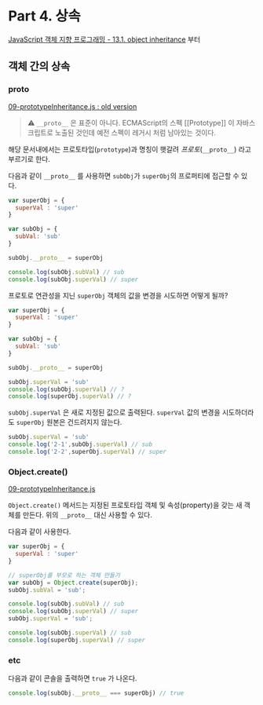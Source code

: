 # Part 4. 상속

[JavaScript 객체 지향 프로그래밍 - 13.1. object inheritance](https://www.youtube.com/watch?v=339RrPTZTEU&list=PLuHgQVnccGMAMctarDlPyv6upFUUnpSO3&index=19) 부터

## 객체 간의 상속

### __proto__

[09-prototypeInheritance.js : old version](https://github.com/kjkandrea/egoing-javascript-OOP/blob/b364f767956bafa1f2c6c4b7d7898d7977f5a728/09-prototypeInheritance.js)

> ⚠️ `__proto__` 은 표준이 아니다. ECMAScript의 스펙 [[Prototype]] 이 자바스크립트로 노출된 것인데 예전 스펙이 레거시 처럼 남아있는 것이다. 

해당 문서내에서는 프로토타입(`prototype`)과 명칭이 햇갈려 *프로토*(`__proto__`) 라고 부르기로 한다.

다음과 같이 `__proto__` 를 사용하면 `subObj`가 `superObj`의 프로퍼티에 접근할 수 있다. 

``` javascript
var superObj = {
  superVal : 'super'
}

var subObj = {
  subVal: 'sub'
}

subObj.__proto__ = superObj

console.log(subObj.subVal) // sub
console.log(subObj.superVal) // super
```

프로토로 연관성을 지닌 `superObj` 객체의 값을 변경을 시도하면 어떻게 될까?

``` javascript
var superObj = {
  superVal : 'super'
}

var subObj = {
  subVal: 'sub'
}

subObj.__proto__ = superObj

subObj.superVal = 'sub'
console.log(subObj.superVal) // ?
console.log(superObj.superVal) // ?
```

`subObj.superVal` 은 새로 지정된 값으로 출력된다.
`superVal` 값의 변경을 시도하더라도 `superObj` 원본은 건드려지지 않는다.

``` javascript
subObj.superVal = 'sub'
console.log('2-1',subObj.superVal) // sub
console.log('2-2',superObj.superVal) // super
```

### Object.create()

[09-prototypeInheritance.js](https://github.com/kjkandrea/egoing-javascript-OOP/blob/master/09-prototypeInheritance.js)

`Object.create()` 메서드는 지정된 프로토타입 객체 및 속성(property)을 갖는 새 객체를 만든다. 위의 `__proto__` 대신 사용할 수 있다.

다음과 같이 사용한다.

``` javascript
var superObj = {
  superVal : 'super'
}

// superObj를 부모로 하는 객체 만들기
var subObj = Object.create(superObj);
subObj.subVal = 'sub';

console.log(subObj.subVal) // sub
console.log(subObj.superVal) // super
subObj.superVal = 'sub';

console.log(subObj.superVal) // sub
console.log(superObj.superVal) // super
```

### etc

다음과 같이 콘솔을 출력하면 `true` 가 나온다.

``` javascript
console.log(subObj.__proto__ === superObj) // true
```